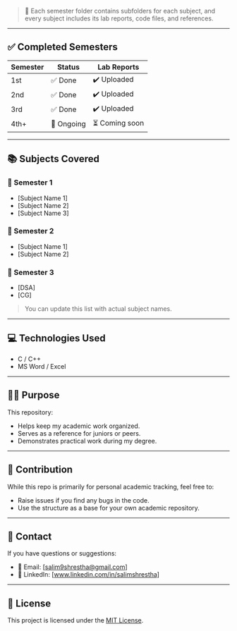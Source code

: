 
> 📌 Each semester folder contains subfolders for each subject, and every subject includes its lab reports, code files, and references.

---

## ✅ Completed Semesters

| Semester | Status   | Lab Reports |
|----------|----------|-------------|
| 1st      | ✅ Done   | ✔️ Uploaded |
| 2nd      | ✅ Done   | ✔️ Uploaded |
| 3rd      | ✅ Done   | ✔️ Uploaded |
| 4th+     | 🔄 Ongoing | ⏳ Coming soon |

---

## 📚 Subjects Covered

### 📘 Semester 1
- [Subject Name 1]
- [Subject Name 2]
- [Subject Name 3]

### 📙 Semester 2
- [Subject Name 1]
- [Subject Name 2]

### 📗 Semester 3
- [DSA]
- [CG]

> You can update this list with actual subject names.

---

## 💻 Technologies Used
- C / C++
- MS Word / Excel

---

## 🧑‍🔬 Purpose
This repository:
- Helps keep my academic work organized.
- Serves as a reference for juniors or peers.
- Demonstrates practical work during my degree.

---

## 🤝 Contribution
While this repo is primarily for personal academic tracking, feel free to:
- Raise issues if you find any bugs in the code.
- Use the structure as a base for your own academic repository.

---

## 📩 Contact
If you have questions or suggestions:

- 📧 Email: [salim9shrestha@gmail.com]
- 🔗 LinkedIn: [www.linkedin.com/in/salimshrestha]

---

## 📜 License
This project is licensed under the [MIT License](LICENSE).

